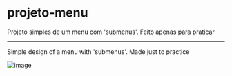# projeto-menu


Projeto simples de um menu com 'submenus'. Feito apenas para praticar

--------------------------------------------------------------------------

Simple design of a menu with 'submenus'. Made just to practice

![image](https://user-images.githubusercontent.com/88121566/141880964-24622708-45a6-44a7-b1a4-ac4d482f2f7b.png)
